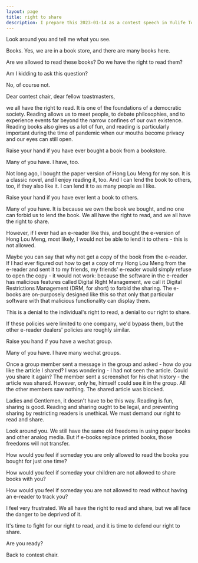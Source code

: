 ```yaml
---
layout: page
title: right to share
description: I prepare this 2023-01-14 as a contest speech in Yulife Toastmasters club.
---
```



Look around you and tell me what you see.

Books. Yes, we are in a book store, and there are many books here.

Are we allowed to read these books? Do we have the right to read them?

Am I kidding to ask this question?

No, of course not.

Dear contest chair, dear fellow toastmasters,

we all have the right to read. It is one of the foundations of a democratic
society. Reading allows us to meet people, to debate philosophies, and to experience events
far beyond the narrow confines of our own existence. Reading books also gives us a lot of fun,
and reading is particularly important during the time of pandemic when our mouths become privacy
and our eyes can still open.

Raise your hand if you have ever bought a book from a bookstore.

Many of you have. I have, too.

Not long ago, I bought the paper version of Hong Lou Meng for my son. It is a classic novel,
and I enjoy reading it, too. And I can lend the book to others, too, if they also like
it. I can lend it to as many people as I like.

Raise your hand if you have ever lent a book to others.

Many of you have. It is because we own the book we bought, and no one can forbid us to lend
the book.  We all have the right to read, and we all have the right to share.

However, if I ever had an e-reader like this, and bought the e-version of Hong Lou Meng,
most likely, I would not be able to lend it to others - this is not allowed.

Maybe you can say that why not get a copy of the book from the e-reader. If I had ever
figured out how to get a copy of my Hong Lou Meng from the e-reader and sent it to my
friends, my friends' e-reader would simply refuse to open the copy - it would not work:
because the software in the e-reader has malicious features called Digital Right Management,
we call it Digital Restrictions Management (DRM, for short) to forbid the sharing.
The e-books are on-purposely designed like this so that only that particular software
with that malicious functionality can display them.

This is a denial to the individual's right to read, a denial to our right to share.

If these policies were limited to one company, we'd bypass them, but the other e-reader
dealers' policies are roughly similar.

Raise you hand if you have a wechat group.

Many of you have. I have many wechat groups.

Once a group member sent a message in the group and asked - how do you like the article
I shared? I was wondering - I had not seen the article. Could you share it again?
The member sent a screenshot for his chat history - the article was shared. However,
only he, himself could see it in the group. All the other members saw nothing. The
shared article was blocked.

Ladies and Gentlemen, it doesn't have to be this way. Reading is fun, sharing is
good. Reading and sharing ought to be legal, and preventing sharing
by restricting readers is unethical. We must demand our right to read and share.

Look around you. We still have the same old freedoms in using paper books and other
analog media. But if e-books replace printed books, those freedoms will
not transfer.

How would you feel if someday you are only allowed to read the books you bought
for just one time?

How would you feel if someday your children are not allowed to share books with you?

How would you feel if someday you are not allowed to read without having an e-reader
to track you?

I feel very frustrated. We all have the right to read and share,
but we all face the danger to be deprived of it.

It's time to fight for our right to read, and it is time to defend our right to share.

Are you ready?

Back to contest chair.
